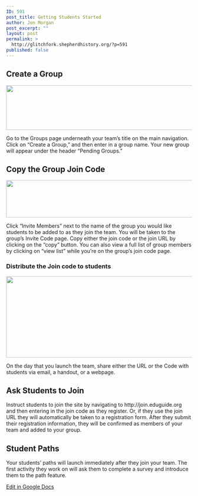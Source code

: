 ```yaml
---
ID: 591
post_title: Getting Students Started
author: Jon Morgan
post_excerpt: ""
layout: post
permalink: >
  http://glitchfork.shepherdhistory.org/?p=591
published: false
---
```

<h2>Create a Group</h2>
<p><img src="http://glitchfork.shepherdhistory.org/wp-content/uploads/2017/11/null-5.png" width="624" height="121" alt="" title=""></p>
<p>Go to the Groups page underneath your team’s title on the main navigation. Click on “Create a Group,” and then enter in a group name. Your new group will appear under the header “Pending Groups.”</p>
<h2>Copy the Group Join Code</h2>
<p><img src="http://glitchfork.shepherdhistory.org/wp-content/uploads/2017/11/null-6.png" width="624" height="101" alt="" title=""></p>
<p>Click “Invite Members” next to the name of the group you would like students to be added to as they join the team. You will be taken to the group’s Invite Code page. Copy either the join code or the join URL by clicking on the “copy” button. You can also view a full list of group members by clicking on “view list” while you’re on the group’s join code page.</p>
<h3>Distribute the Join code to students</h3>
<p><img src="http://glitchfork.shepherdhistory.org/wp-content/uploads/2017/11/null-7.png" width="624" height="220" alt="" title=""></p>
<p>On the day that you launch the team, share either the URL or the Code with students via email, a handout, or a webpage.</p>
<h2>Ask Students to Join</h2>
<p>Instruct students to join the site by navigating to http://join.eduguide.org and then entering in the join code as they register. Or, if they use the join URL they will automatically be taken to a registration form. After they submit their registration information, they will be confirmed as members of your team and added to your group.</p>
<h2>Student Paths</h2>
<p>Your students’ paths will launch immediately after they join your team. The first activity they work on will ask them to complete a survey and introduce them to the path feature.</p>
<p></p>
<p></p>
<p><a href="https://docs.google.com/document/d/1fqPRWe3pejmWXMvjwH-ZGb5rg3ri06yzKpPuBqfzjqE/edit?usp=sharing">Edit in Google Docs</a></p>